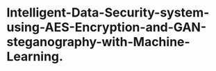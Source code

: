 # Intelligent-Data-Security-system-using-AES-Encryption-and-GAN-steganography-with-Machine-Learning.
